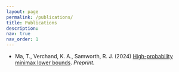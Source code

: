 ```yaml
---
layout: page
permalink: /publications/
title: Publications
description: 
nav: true
nav_order: 1
---
```


* Ma, T., Verchand, K. A., Samworth, R. J. (2024) [High-probability minimax lower bounds](https://arxiv.org/abs/2406.13447). *Preprint.*
